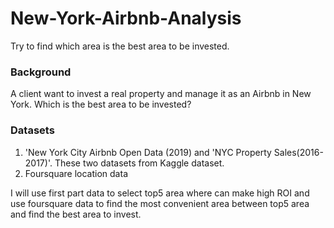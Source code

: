 # New-York-Airbnb-Analysis
Try to find which area is the best area to be invested.

### Background
A client want to invest a real property and manage it as an Airbnb in New York. Which is the best area to be invested?

### Datasets
1. 'New York City Airbnb Open Data (2019) and 'NYC Property Sales(2016-2017)'. These two datasets from Kaggle dataset.
2. Foursquare location data

I will use first part data to select top5 area where can make high ROI and use foursquare data to find the most convenient area between top5 area and find the best area to invest.
